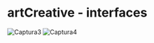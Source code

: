 # artCreative - interfaces
![Captura3](https://github.com/user-attachments/assets/f3653446-1126-4499-bb13-d2cf98efbf71)
![Captura4](https://github.com/user-attachments/assets/ea5b0f09-9123-47fb-9c96-bdef36e4ed77)
